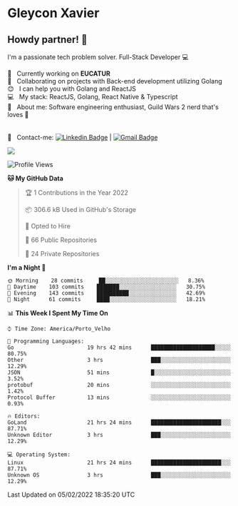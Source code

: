 # Gleycon Xavier

## Howdy partner! 👋

I'm a passionate tech problem solver.
Full-Stack Developer :computer:

 :rocket:  &nbsp; Currently working on **EUCATUR**
 <br/> :purple_heart: &nbsp; Collaborating on projects with Back-end development utilizing Golang
 <br/> :blush: &nbsp; I can help you with Golang and ReactJS
 <br/> :computer: &nbsp; My stack: ReactJS, Golang, React Native & Typescript
 <br/> 💬  &nbsp; About me: Software engineering enthusiast, Guild Wars 2 nerd that's loves :apple:
 <br/>
 <br/>
 <br/> :email: &nbsp; Contact-me: [![Linkedin Badge](https://img.shields.io/badge/-GleyconXavier-blue?style=flat-square&logo=Linkedin&logoColor=white&link=https://www.linkedin.com/in/gleyconxavier/)](https://www.linkedin.com/in/gleyconxavier/) 
| 
[![Gmail Badge](https://img.shields.io/badge/-gleyconxcarlos@gmail.com-c14438?style=flat-square&logo=Gmail&logoColor=white&link=mailto:gleyconxcarlos@gmail.com)](mailto:gleyconxcarlos@gmail.com)

![](https://komarev.com/ghpvc/?username=gleyconxavier)

<!--START_SECTION:waka-->
![Profile Views](http://img.shields.io/badge/Profile%20Views-0-blue)

**🐱 My GitHub Data** 

> 🏆 1 Contributions in the Year 2022
 > 
> 📦 306.6 kB Used in GitHub's Storage 
 > 
> 💼 Opted to Hire
 > 
> 📜 66 Public Repositories 
 > 
> 🔑 24 Private Repositories  
 > 
**I'm a Night 🦉** 

```text
🌞 Morning    28 commits     ██░░░░░░░░░░░░░░░░░░░░░░░   8.36% 
🌆 Daytime    103 commits    ███████░░░░░░░░░░░░░░░░░░   30.75% 
🌃 Evening    143 commits    ██████████░░░░░░░░░░░░░░░   42.69% 
🌙 Night      61 commits     ████░░░░░░░░░░░░░░░░░░░░░   18.21%

```


📊 **This Week I Spent My Time On** 

```text
⌚︎ Time Zone: America/Porto_Velho

💬 Programming Languages: 
Go                       19 hrs 42 mins      ████████████████████░░░░░   80.75% 
Other                    3 hrs               ███░░░░░░░░░░░░░░░░░░░░░░   12.29% 
JSON                     51 mins             █░░░░░░░░░░░░░░░░░░░░░░░░   3.52% 
protobuf                 20 mins             ░░░░░░░░░░░░░░░░░░░░░░░░░   1.42% 
Protocol Buffer          13 mins             ░░░░░░░░░░░░░░░░░░░░░░░░░   0.93%

🔥 Editors: 
GoLand                   21 hrs 24 mins      ██████████████████████░░░   87.71% 
Unknown Editor           3 hrs               ███░░░░░░░░░░░░░░░░░░░░░░   12.29%

💻 Operating System: 
Linux                    21 hrs 24 mins      ██████████████████████░░░   87.71% 
Unknown OS               3 hrs               ███░░░░░░░░░░░░░░░░░░░░░░   12.29%

```


 Last Updated on 05/02/2022 18:35:20 UTC
<!--END_SECTION:waka-->
